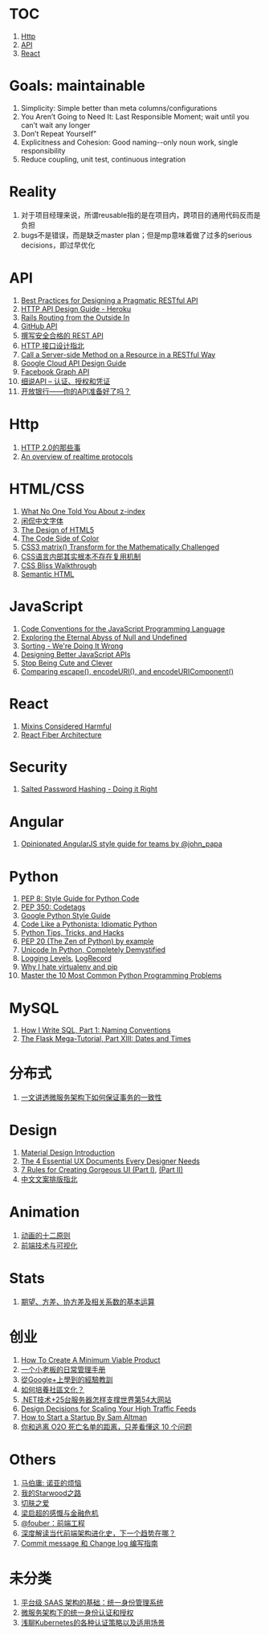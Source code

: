 TOC
==

1. [Http](#user-content-http)
2. [API](#user-content-api)
3. [React](#user-content-react)

Goals: maintainable
==

1. Simplicity: Simple better than meta columns/configurations
2. You Aren’t Going to Need It: Last Responsible Moment; wait until you can’t wait any longer
3. Don’t Repeat Yourself"
4. Explicitness and Cohesion: Good naming--only noun work, single responsibility
6. Reduce coupling, unit test, continuous integration

Reality
==

1. 对于项目经理来说，所谓reusable指的是在项目内，跨项目的通用代码反而是负担
2. bugs不是错误，而是缺乏master plan；但是mp意味着做了过多的serious decisions，即过早优化

API
==

1. [Best Practices for Designing a Pragmatic RESTful API](http://www.vinaysahni.com/best-practices-for-a-pragmatic-restful-api)
2. [HTTP API Design Guide - Heroku](https://geemus.gitbooks.io/http-api-design/content/en/)
3. [Rails Routing from the Outside In](http://guides.rubyonrails.org/routing.html)
4. [GitHub API](https://developer.github.com/v3/)
5. [撰写安全合格的 REST API](https://zhuanlan.zhihu.com/p/20034107)
6. [HTTP 接口设计指北](https://github.com/bolasblack/http-api-guide)
7. [Call a Server-side Method on a Resource in a RESTful Way](http://stackoverflow.com/questions/16877968/call-a-server-side-method-on-a-resource-in-a-restful-way)
8. [Google Cloud API Design Guide](https://cloud.google.com/apis/design/)
9. [Facebook Graph API](https://developers.facebook.com/docs/graph-api)
10. [细说API – 认证、授权和凭证](https://insights.thoughtworks.cn/api-2/)
11. [开放银行——你的API准备好了吗？](https://insights.thoughtworks.cn/open-banking-api/)

Http
==

1. [HTTP 2.0的那些事](http://mrpeak.cn/blog/http2/)
2. [An overview of realtime protocols](https://deepstreamhub.com/blog/an-overview-of-realtime-protocols/)

HTML/CSS
==

1. [What No One Told You About z-index](http://philipwalton.com/articles/what-no-one-told-you-about-z-index/)
2. [闲侃中文字体](http://www.bimuyu.com/blog/archives/125779129.shtml)
3. [The Design of HTML5](http://adactio.com/articles/1704/)
4. [The Code Side of Color](http://coding.smashingmagazine.com/2012/10/04/the-code-side-of-color/)
5. [CSS3 matrix() Transform for the Mathematically Challenged](http://www.useragentman.com/blog/2011/01/07/css3-matrix-transform-for-the-mathematically-challenged/)
6. [CSS语言内部其实根本不存在复用机制](http://www.zhihu.com/question/20658520/answer/15770608)
7. [CSS Bliss Walkthrough](http://gilbox.github.io/css-bliss/walkthrough/release/)
8. [Semantic HTML](http://justineo.github.io/slideshows/semantic-html/#/)

JavaScript
==

1. [Code Conventions for the JavaScript Programming Language](http://javascript.crockford.com/code.html)
2. [Exploring the Eternal Abyss of Null and Undefined](http://ryanmorr.com/exploring-the-eternal-abyss-of-null-and-undefined/)
3. [Sorting - We're Doing It Wrong](http://blog.rodneyrehm.de/archives/14-Sorting-Were-Doing-It-Wrong.html)
4. [Designing Better JavaScript APIs](http://coding.smashingmagazine.com/2012/10/09/designing-javascript-apis-usability/)
5. [Stop Being Cute and Clever](http://lucumr.pocoo.org/2013/12/9/stop-being-clever/)
6. [Comparing escape(), encodeURI(), and encodeURIComponent()](http://xkr.us/articles/javascript/encode-compare/)

React
==

1. [Mixins Considered Harmful](https://facebook.github.io/react/blog/2016/07/13/mixins-considered-harmful.html)
2. [React Fiber Architecture](https://github.com/acdlite/react-fiber-architecture)

Security
==

1. [Salted Password Hashing - Doing it Right](https://crackstation.net/hashing-security.htm)

Angular
==

1. [Opinionated AngularJS style guide for teams by @john_papa](https://github.com/johnpapa/angularjs-styleguide)

Python
==

1. [PEP 8: Style Guide for Python Code](http://legacy.python.org/dev/peps/pep-0008/)
2. [PEP 350: Codetags](http://legacy.python.org/dev/peps/pep-0350/)
3. [Google Python Style Guide](http://google-styleguide.googlecode.com/svn/trunk/pyguide.html)
4. [Code Like a Pythonista: Idiomatic Python](http://python.net/~goodger/projects/pycon/2007/idiomatic/handout.html)
5. [Python Tips, Tricks, and Hacks](http://www.siafoo.net/article/52)
6. [PEP 20 (The Zen of Python) by example](http://artifex.org/~hblanks/talks/2011/pep20_by_example.py.txt)
7. [Unicode In Python, Completely Demystified](http://farmdev.com/talks/unicode/)
8. [Logging Levels](https://docs.python.org/2/howto/logging.html#when-to-use-logging), [LogRecord](https://docs.python.org/2/library/logging.html#logrecord-objects)
9. [Why I hate virtualenv and pip](https://pythonrants.wordpress.com/2013/12/06/why-i-hate-virtualenv-and-pip/)
10. [Master the 10 Most Common Python Programming Problems](http://www.toptal.com/python/top-10-mistakes-that-python-programmers-make)

MySQL
==

1. [How I Write SQL, Part 1: Naming Conventions](https://launchbylunch.com/posts/2014/Feb/16/sql-naming-conventions/)
2. [The Flask Mega-Tutorial, Part XIII: Dates and Times](http://blog.miguelgrinberg.com/post/the-flask-mega-tutorial-part-xiii-dates-and-times)

分布式
==

1. [一文讲透微服务架构下如何保证事务的一致性](https://www.infoq.cn/article/THMgMFVQvpWp9yrrxpMW)

Design
==

1. [Material Design Introduction](https://www.google.com/design/spec/material-design/introduction.html)
2. [The 4 Essential UX Documents Every Designer Needs](http://designmodo.com/ux-documents/)
3. [7 Rules for Creating Gorgeous UI (Part I)](https://medium.com/@erikdkennedy/7-rules-for-creating-gorgeous-ui-part-1-559d4e805cda#.sizyu0gqs), [(Part II)](https://medium.com/@erikdkennedy/7-rules-for-creating-gorgeous-ui-part-2-430de537ba96#.gbhkh41ps)
4. [中文文案排版指北](https://github.com/sparanoid/chinese-copywriting-guidelines)

Animation
==

1. [动画的十二原则](http://www.jianshu.com/p/1858a8733ba3)
2. [前端技术与可视化](http://pissang.github.io/slides/topics/jsconf2015_2/?tip#0~-1)

Stats
==

1. [期望、方差、协方差及相关系数的基本运算](http://blog.codinglabs.org/articles/basic-statistics-calculate.html)

创业
==

1. [How To Create A Minimum Viable Product](http://techcrunch.com/2012/07/13/how-to-create-a-minimum-viable-product)
2. [一个小老板的日常管理手册](http://hugo.wutongshu.org/post/421.html)
3. [從Google+上學到的經驗教訓](http://jianshu.io/p/b9d6ec4d4477)
4. [如何培養社區文化？](http://jianshu.io/p/79433916d23c)
5. [.NET技术+25台服务器怎样支撑世界第54大网站](http://www.csdn.net/article/2014-07-22/2820774-stackoverflow-update-560m-pageviews-a-month-25-servers)
6. [Design Decisions for Scaling Your High Traffic Feeds](http://highscalability.com/blog/2013/10/28/design-decisions-for-scaling-your-high-traffic-feeds.html)
7. [How to Start a Startup By Sam Altman](http://startupclass.samaltman.com/)
8. [你和逃离 O2O 死亡名单的距离，只差看懂这 10 个问题](http://36kr.com/p/5039109.html)

Others
==

1. [马伯庸: 诺亚的烦恼](http://blog.sina.com.cn/s/blog_561ee47501000bcv.html)
2. [我的Starwood之路](http://topic.yingjiesheng.com/starwoodhotels/jingyan/0F92163592009.html)
3. [切肤之爱](http://bbs.tianya.cn/post-16-611101-1.shtml)
4. [梁启超的感慨与金融危机](http://blog.ifeng.com/article/1821073.html)
5. [@fouber：前端工程](https://github.com/fouber/blog/issues)
6. [深度解读当代前端架构进化史，下一个趋势在哪？](https://mp.weixin.qq.com/s?__biz=MzUxMzcxMzE5Ng==&mid=2247492611&idx=1&sn=1cb8a1e8815bbc25710fef4a0959680f)
7. [Commit message 和 Change log 编写指南](http://www.ruanyifeng.com/blog/2016/01/commit_message_change_log.html)

未分类
==

1. [平台级 SAAS 架构的基础：统一身份管理系统](https://www.jianshu.com/p/990d8acfdb69)
2. [微服务架构下的统一身份认证和授权](https://www.jianshu.com/p/2571f6a4e192)
3. [浅聊Kubernetes的各种认证策略以及适用场景](http://dockone.io/article/9561)

